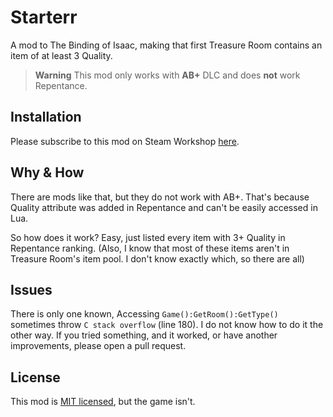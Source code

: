 # Starterr
A mod to The Binding of Isaac, making that first Treasure Room contains an item of at least 3 Quality.

> **Warning** This mod only works with **AB+** DLC and does **not** work Repentance.

## Installation
Please subscribe to this mod on Steam Workshop [here](https://steamcommunity.com/sharedfiles/filedetails/?id=3208060487).

## Why & How
There are mods like that, but they do not work with AB+. That's because Quality attribute was added in Repentance and can't be easily accessed in Lua.

So how does it work? Easy, just listed every item with 3+ Quality in Repentance ranking. (Also, I know that most of these items aren't in Treasure Room's item pool. I don't know exactly which, so there are all)

## Issues
There is only one known, Accessing `Game():GetRoom():GetType()` sometimes throw `C stack overflow` (line 180). I do not know how to do it the other way. If you tried something, and it worked, or have another improvements, please open a pull request.

## License
This mod is [MIT licensed](LICENSE), but the game isn't.
